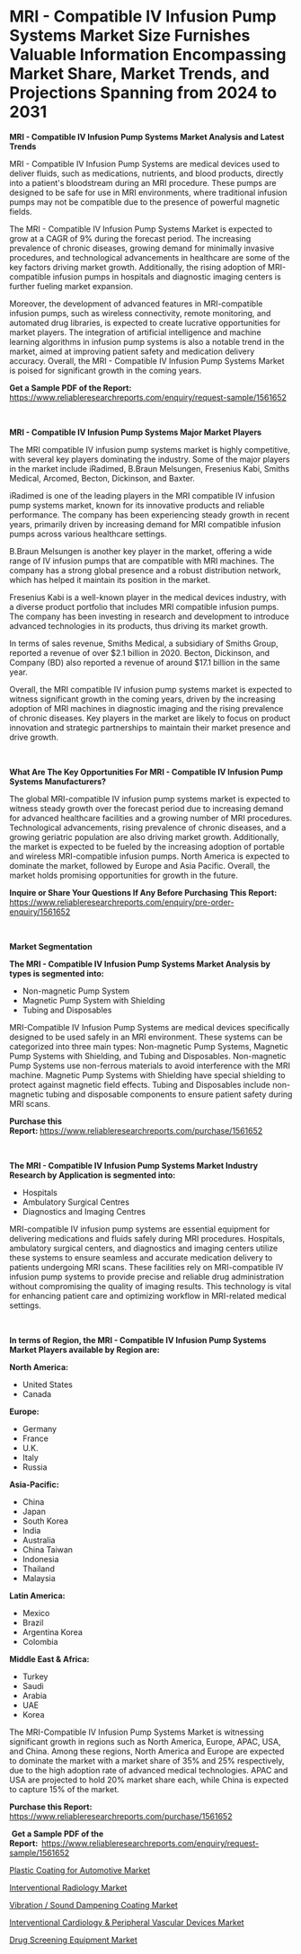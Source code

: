 <p><h1>MRI - Compatible IV Infusion Pump Systems Market Size Furnishes Valuable Information Encompassing Market Share, Market Trends, and Projections Spanning from 2024 to 2031</h1></p><p><strong>MRI - Compatible IV Infusion Pump Systems Market Analysis and Latest Trends</strong></p>
<p><p>MRI - Compatible IV Infusion Pump Systems are medical devices used to deliver fluids, such as medications, nutrients, and blood products, directly into a patient's bloodstream during an MRI procedure. These pumps are designed to be safe for use in MRI environments, where traditional infusion pumps may not be compatible due to the presence of powerful magnetic fields.</p><p>The MRI - Compatible IV Infusion Pump Systems Market is expected to grow at a CAGR of 9% during the forecast period. The increasing prevalence of chronic diseases, growing demand for minimally invasive procedures, and technological advancements in healthcare are some of the key factors driving market growth. Additionally, the rising adoption of MRI-compatible infusion pumps in hospitals and diagnostic imaging centers is further fueling market expansion.</p><p>Moreover, the development of advanced features in MRI-compatible infusion pumps, such as wireless connectivity, remote monitoring, and automated drug libraries, is expected to create lucrative opportunities for market players. The integration of artificial intelligence and machine learning algorithms in infusion pump systems is also a notable trend in the market, aimed at improving patient safety and medication delivery accuracy. Overall, the MRI - Compatible IV Infusion Pump Systems Market is poised for significant growth in the coming years.</p></p>
<p><strong>Get a Sample PDF of the Report:&nbsp;</strong> <a href="https://www.reliableresearchreports.com/enquiry/request-sample/1561652">https://www.reliableresearchreports.com/enquiry/request-sample/1561652</a></p>
<p>&nbsp;</p>
<p><strong>MRI - Compatible IV Infusion Pump Systems Major Market Players</strong></p>
<p><p>The MRI compatible IV infusion pump systems market is highly competitive, with several key players dominating the industry. Some of the major players in the market include iRadimed, B.Braun Melsungen, Fresenius Kabi, Smiths Medical, Arcomed, Becton, Dickinson, and Baxter.</p><p>iRadimed is one of the leading players in the MRI compatible IV infusion pump systems market, known for its innovative products and reliable performance. The company has been experiencing steady growth in recent years, primarily driven by increasing demand for MRI compatible infusion pumps across various healthcare settings.</p><p>B.Braun Melsungen is another key player in the market, offering a wide range of IV infusion pumps that are compatible with MRI machines. The company has a strong global presence and a robust distribution network, which has helped it maintain its position in the market.</p><p>Fresenius Kabi is a well-known player in the medical devices industry, with a diverse product portfolio that includes MRI compatible infusion pumps. The company has been investing in research and development to introduce advanced technologies in its products, thus driving its market growth.</p><p>In terms of sales revenue, Smiths Medical, a subsidiary of Smiths Group, reported a revenue of over $2.1 billion in 2020. Becton, Dickinson, and Company (BD) also reported a revenue of around $17.1 billion in the same year.</p><p>Overall, the MRI compatible IV infusion pump systems market is expected to witness significant growth in the coming years, driven by the increasing adoption of MRI machines in diagnostic imaging and the rising prevalence of chronic diseases. Key players in the market are likely to focus on product innovation and strategic partnerships to maintain their market presence and drive growth.</p></p>
<p>&nbsp;</p>
<p><strong>What Are The Key Opportunities For MRI - Compatible IV Infusion Pump Systems Manufacturers?</strong></p>
<p><p>The global MRI-compatible IV infusion pump systems market is expected to witness steady growth over the forecast period due to increasing demand for advanced healthcare facilities and a growing number of MRI procedures. Technological advancements, rising prevalence of chronic diseases, and a growing geriatric population are also driving market growth. Additionally, the market is expected to be fueled by the increasing adoption of portable and wireless MRI-compatible infusion pumps. North America is expected to dominate the market, followed by Europe and Asia Pacific. Overall, the market holds promising opportunities for growth in the future.</p></p>
<p><strong>Inquire or Share Your Questions If Any Before Purchasing This Report:</strong> <a href="https://www.reliableresearchreports.com/enquiry/pre-order-enquiry/1561652">https://www.reliableresearchreports.com/enquiry/pre-order-enquiry/1561652</a></p>
<p>&nbsp;</p>
<p><strong>Market Segmentation</strong></p>
<p><strong>The MRI - Compatible IV Infusion Pump Systems Market Analysis by types is segmented into:</strong></p>
<p><ul><li>Non-magnetic Pump System</li><li>Magnetic Pump System with Shielding</li><li>Tubing and Disposables</li></ul></p>
<p><p>MRI-Compatible IV Infusion Pump Systems are medical devices specifically designed to be used safely in an MRI environment. These systems can be categorized into three main types: Non-magnetic Pump Systems, Magnetic Pump Systems with Shielding, and Tubing and Disposables. Non-magnetic Pump Systems use non-ferrous materials to avoid interference with the MRI machine. Magnetic Pump Systems with Shielding have special shielding to protect against magnetic field effects. Tubing and Disposables include non-magnetic tubing and disposable components to ensure patient safety during MRI scans.</p></p>
<p><strong>Purchase this Report:&nbsp;</strong><a href="https://www.reliableresearchreports.com/purchase/1561652">https://www.reliableresearchreports.com/purchase/1561652</a></p>
<p>&nbsp;</p>
<p><strong>The MRI - Compatible IV Infusion Pump Systems Market Industry Research by Application is segmented into:</strong></p>
<p><ul><li>Hospitals</li><li>Ambulatory Surgical Centres</li><li>Diagnostics and Imaging Centres</li></ul></p>
<p><p>MRI-compatible IV infusion pump systems are essential equipment for delivering medications and fluids safely during MRI procedures. Hospitals, ambulatory surgical centers, and diagnostics and imaging centers utilize these systems to ensure seamless and accurate medication delivery to patients undergoing MRI scans. These facilities rely on MRI-compatible IV infusion pump systems to provide precise and reliable drug administration without compromising the quality of imaging results. This technology is vital for enhancing patient care and optimizing workflow in MRI-related medical settings.</p></p>
<p>&nbsp;</p>
<p><strong>In terms of Region, the MRI - Compatible IV Infusion Pump Systems Market Players available by Region are:</strong></p>
<p>
    <p> <strong> North America: </strong>
        <ul>
            <li>United States</li>
            <li>Canada</li>
        </ul>
        </p> 
    <p> <strong> Europe: </strong>
        <ul>
            <li>Germany</li>
            <li>France</li>
            <li>U.K.</li>
            <li>Italy</li>
            <li>Russia</li>
        </ul>
        </p> 
    <p> <strong> Asia-Pacific: </strong>
        <ul>
            <li>China</li>
            <li>Japan</li>
            <li>South Korea</li>
            <li>India</li>
            <li>Australia</li>
            <li>China Taiwan</li>
            <li>Indonesia</li>
            <li>Thailand</li>
            <li>Malaysia</li>
        </ul>
        </p> 
    <p> <strong> Latin America: </strong>
        <ul>
            <li>Mexico</li>
            <li>Brazil</li>
            <li>Argentina Korea</li>
            <li>Colombia</li>
        </ul>
        </p> 
    <p> <strong> Middle East & Africa: </strong>
        <ul>
            <li>Turkey</li>
            <li>Saudi</li>
            <li>Arabia</li>
            <li>UAE</li>
            <li>Korea</li>
        </ul>
    </p>
    </p>
<p><p>The MRI-Compatible IV Infusion Pump Systems Market is witnessing significant growth in regions such as North America, Europe, APAC, USA, and China. Among these regions, North America and Europe are expected to dominate the market with a market share of 35% and 25% respectively, due to the high adoption rate of advanced medical technologies. APAC and USA are projected to hold 20% market share each, while China is expected to capture 15% of the market.</p></p>
<p><strong>Purchase this Report: </strong><a href="https://www.reliableresearchreports.com/purchase/1561652">https://www.reliableresearchreports.com/purchase/1561652</a></p>
<p>&nbsp;<strong>Get a Sample PDF of the Report:&nbsp;&nbsp;</strong><a href="https://www.reliableresearchreports.com/enquiry/request-sample/1561652">https://www.reliableresearchreports.com/enquiry/request-sample/1561652</a></p>
<p><strong></strong></p>
<p><p><a href="https://github.com/timeliteaut/Market-Research-Report-List-1/blob/main/plastic-coating-for-automotive-market.md">Plastic Coating for Automotive Market</a></p><p><a href="https://medium.com/@peterm12562/interventional-radiology-market-research-report-its-history-and-forecast-2024-to-2031-4f50d7982985">Interventional Radiology Market</a></p><p><a href="https://github.com/seekum/Market-Research-Report-List-1/blob/main/vibration-sound-dampening-coating-market.md">Vibration / Sound Dampening Coating Market</a></p><p><a href="https://medium.com/@peterm12562/interventional-cardiology-amp-peripheral-vascular-devices-market-exploring-market-share-market-ee233e49d5d0">Interventional Cardiology & Peripheral Vascular Devices Market</a></p><p><a href="https://medium.com/@malcomw102036/drug-screening-equipment-market-trends-and-market-analysis-forecasted-for-period-2024-2031-7e2302c438c0">Drug Screening Equipment Market</a></p></p>
